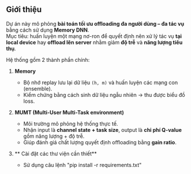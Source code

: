 ## Giới thiệu
Dự án này mô phỏng **bài toán tối ưu offloading đa người dùng – đa tác vụ** bằng cách sử dụng **Memory DNN**.  
Mục tiêu: huấn luyện một mạng nơ-ron để quyết định nên xử lý tác vụ **tại local device** hay **offload lên server** nhằm giảm **độ trễ** và **năng lượng tiêu thụ**.

Hệ thống gồm 2 thành phần chính:

1. **Memory**  
   - Bộ nhớ replay lưu lại dữ liệu `(h, m)` và huấn luyện các mạng con (ensemble).  
   - Kiểm chứng bằng cách sinh dữ liệu ngẫu nhiên → thu được biểu đồ loss.  

2. **MUMT (Multi-User Multi-Task environment)**  
   - Môi trường mô phỏng hệ thống thực tế.  
   - Nhận input là **channel state + task size**, output là **chi phí Q-value** gồm năng lượng + độ trễ.  
   - Giúp đánh giá chất lượng quyết định offloading bằng **gain ratio**.
3. ** Cài đặt các thư viện cần thiết**
   - Sử dụng câu lệnh "pip install -r requirements.txt"
